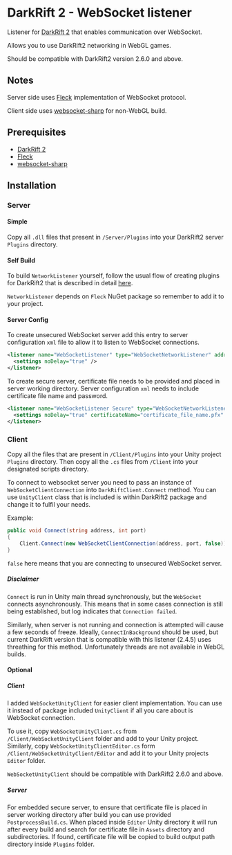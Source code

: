 # DarkRift 2 - WebSocket listener

Listener for [DarkRift 2](https://darkriftnetworking.com/DarkRift2) that enables communication over WebSocket.

Allows you to use DarkRift2 networking in WebGL games.

Should be compatible with DarkRift2 version 2.6.0 and above.

## Notes

Server side uses [Fleck](https://github.com/statianzo/Fleck) implementation of WebSocket protocol. 

Client side uses [websocket-sharp](https://github.com/sta/websocket-sharp) for non-WebGL build.

## Prerequisites
- [DarkRift 2](https://darkriftnetworking.com/DarkRift2)
- [Fleck](https://github.com/statianzo/Fleck)
- [websocket-sharp](https://github.com/sta/websocket-sharp)

## Installation

### Server

#### Simple

Copy all `.dll` files that present in `/Server/Plugins` into your DarkRift2 server `Plugins` directory.

#### Self Build

To build `NetworkListener` yourself, follow the usual flow of creating plugins for DarkRift2 that is described in detail [here](https://darkriftnetworking.com/DarkRift2/Docs/2.6.0/getting_started/3_server_basics.html).

`NetworkListener` depends on `Fleck` NuGet package so remember to add it to your project.

#### Server Config

To create unsecured WebSocket server add this entry to server configuration `xml` file to allow it to listen to WebSocket connections.

```xml
<listener name="WebSocketListener" type="WebSocketNetworkListener" address="0.0.0.0" port="4201">
  <settings noDelay="true" />
</listener>
```

To create secure server, certificate file needs to be provided and placed in server working directory. Server configuration `xml` needs to include certificate file name and password.

```xml
<listener name="WebSocketListener Secure" type="WebSocketNetworkListener" address="0.0.0.0" port="4200">
  <settings noDelay="true" certificateName="certificate_file_name.pfx" certificatePassword="certificatePassword"/>
</listener>
```

### Client ###

Copy all the files that are present in `/Client/Plugins` into your Unity project `Plugins` directory. Then copy all the `.cs` files from `/Client` into your designated scripts directory.

To connect to websocket server you need to pass an instance of `WebSocketClientConnection` into `DarkRiftClient.Connect` method. You can use `UnityClient` class that is included is within DarkRift2 package and change it to fulfil your needs.

Example:

```csharp
public void Connect(string address, int port)
{
    Client.Connect(new WebSocketClientConnection(address, port, false));
}
```

`false` here means that you are connecting to unsecured WebSocket server.

##### Disclaimer #####

`Connect` is run in Unity main thread synchronously, but the `WebSocket` connects asynchronously. This means that in some cases connection is still being established, but log indicates that `Connection failed`.

Similarly, when server is not running and connection is attempted will cause a few seconds of freeze. Ideally, `ConnectInBackground` should be used, but current DarkRift version that is compatible with this listener (2.4.5) uses threathing for this method. Unfortunately threads are not available in WebGL builds.

#### Optional ####

##### Client #####

I added `WebSocketUnityClient` for easier client implementation. You can use it instead of package included `UnityClient` if all you care about is WebSocket connection.

To use it, copy `WebSocketUnityClient.cs` from `/Client/WebSocketUnityClient` folder and add to your Unity project. Similarly, copy `WebSocketUnityClientEditor.cs` form `/Client/WebSocketUnityClient/Editor` and add it to your Unity projects `Editor` folder.

`WebSocketUnityClient` should be compatible with DarkRift2 2.6.0 and above.

##### Server #####

For embedded secure server, to ensure that certificate file is placed in server working directory after build you can use provided `PostprocessBuild.cs`. When placed inside `Editor` Unity directory it will run after every build and search for certificate file in `Assets` directory and subdirectories. If found, certificate file will be copied to build output path directory inside `Plugins` folder.
